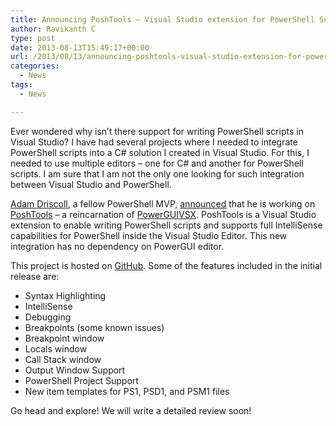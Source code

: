 ```yaml
---
title: Announcing PoshTools – Visual Studio extension for PowerShell Scripting
author: Ravikanth C
type: post
date: 2013-08-13T15:49:17+00:00
url: /2013/08/13/announcing-poshtools-visual-studio-extension-for-powershell-scripting/
categories:
  - News
tags:
  - News

---
```

Ever wondered why isn’t there support for writing PowerShell scripts in Visual Studio? I have had several projects where I needed to integrate PowerShell scripts into a C# solution I created in Visual Studio. For this, I needed to use multiple editors – one for C# and another for PowerShell scripts. I am sure that I am not the only one looking for such integration between Visual Studio and PowerShell.

[Adam Driscoll][1], a fellow PowerShell MVP, [announced][2] that he is working on [PoshTools][3] &#8211; a reincarnation of [PowerGUIVSX][4]. PoshTools is a Visual Studio extension to enable writing PowerShell scripts and supports full IntelliSense capabilities for PowerShell inside the Visual Studio Editor. This new integration has no dependency on PowerGUI editor.

This project is hosted on [GitHub][3]. Some of the features included in the initial release are:

  * Syntax Highlighting
  * IntelliSense
  * Debugging
  * Breakpoints (some known issues)
  * Breakpoint window
  * Locals window
  * Call Stack window
  * Output Window Support
  * PowerShell Project Support
  * New item templates for PS1, PSD1, and PSM1 files

Go head and explore! We will write a detailed review soon!

[1]: http://csharpening.net/
[2]: http://csharpening.net/?p=1673
[3]: https://github.com/adamdriscoll/poshtools
[4]: http://powerguivsx.codeplex.com/